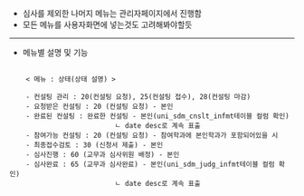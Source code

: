 - 심사를 제외한 나머지 메뉴는 관리자페이지에서 진행함
- 모든 메뉴를 사용자화면에 넣는것도 고려해봐야할듯
---

- 메뉴별 설명 및 기능
```

	< 메뉴 : 상태(상태 설명) >
	
	- 컨설팅 관리 : 20(컨설팅 요청), 25(컨설팅 접수), 28(컨설팅 마감)
	- 요청받은 컨설팅 : 20 (컨설팅 요청) - 본인
	- 완료된 컨설팅 : 완료한 컨설팅 - 본인(uni_sdm_cnslt_infmt테이블 컬럼 확인)
						  ㄴ date desc로 계속 표출
	- 참여가능 컨설팅 : 20 (컨설팅 요청) - 참여학과에 본인학과가 포함되어있을 시
	- 최종접수검토 : 30 (신청서 제출) - 본인
	- 심사진행 : 60 (교무과 심사위원 배정) - 본인
	- 심사완료 : 65 (교무과 심사완료) - 본인(uni_sdm_judg_infmt테이블 컬럼 확인)
						  ㄴ date desc로 계속 표출

```
